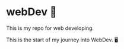 # webDev 🚀
This is my repo for web developing.<br/>

This is the start of my journey into WebDev. 🖥️
